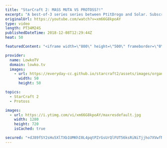 ```yaml
---
title: "StarCraft 2: MASS MUTA VS PROTOSS?!"
excerpt: "A best-of-3 series series between PtitDrogo and Solar. Subscribe for more videos: http://lowko.tv/youtube Epic Zerg vs Zerg match: https://goo.gl/E9r57B  In this series of games, we see a variety of strategies. From Zerg we see Mass Mutalisks, Swarm Hosts, aggressive Roach pushes. Protoss decides to"
originalUrl: https://youtube.com/watch?v=xm66G8kpoAY
type: video
length: PT34M24S
publishedDateTime: 2018-12-08T12:29:44Z
heat: 50

featuredContent: "<iframe width=\"800\" height=\"500\" frameborder=\"0\" src=\"https://www.youtube.com/embed/xm66G8kpoAY\" allow=\"accelerometer; autoplay; encrypted-media; gyroscope; picture-in-picture\" allowfullscreen></iframe>"

provider:
  name: LowkoTV
  domain: lowko.tv
  images:
    - url: https://everyday-cc.github.io/starcraft2/assets/images/organizations/lowko.tv-50x50.jpg
      width: 50
      height: 50

topics:
  - StarCraft 2
  - Protoss

images:
  - url: https://i.ytimg.com/vi/xm66G8kpoAY/maxresdefault.jpg
    width: 1280
    height: 720
    isCached: true

secured: "+dJ89fSY2sHu5XlTXb1UMKhI0L4pqtPZrGsUrQlFUT56ksRiNiTjjho7XVwfNbvhcUcwU0D6r0VCk7YOo1g73fH2FO2c9PQZexFqc9tJ54Oj+ZEFXtz1Mxnc60BIc9hNLbswS8drORm4t3/7ZoU7NuEtqaDUCiRtxyCgWMEfeuSBSzCdk5zq7NdfPq4VNFNcWvbbpCtG4kWFTU4/At/G+Js8CxkcoRbaYXOy6g96+Z/wi2fECzX/C0v+h/Pv0rspf9OROfOPQY8e+9+H4ozj5zm1/K18MCrR3NWGhT+8/jnW5xx15YLnhbCYGS1pwRej6CVnFzMlR3nhs3yXQ69DQ02bXn5TYUD0iH1o7zUoSMvTv1LYlq6jkJ/aNY2Gos118ikyoa7X7oTiEvZf/yTlw/aQcyWO1mEyGS1IqbhsrP8=;GN4cBbvgDJZfa9bY82ErgQ=="
---
```


